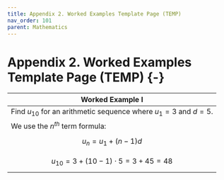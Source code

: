 ```yaml
---
title: Appendix 2. Worked Examples Template Page (TEMP)
nav_order: 101
parent: Mathematics
---
```

# Appendix 2. Worked Examples Template Page (TEMP) {-}

| **Worked Example I**                                              |
| ----------------------------------------------------------------- |
| Find $u_{10}$ for an arithmetic sequence where $u_1=3$ and $d=5$. |
| We use the $n^{th}$ term formula:                                 |
| $$u_n = u_1 + (n-1)d$$                                            |
| $$u_{10} = 3 + (10-1) \cdot 5 = 3 + 45 = 48$$                     |
